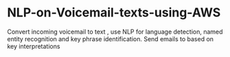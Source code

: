 # NLP-on-Voicemail-texts-using-AWS
Convert incoming voicemail to text , use NLP for language detection, named entity recognition and key phrase identification. Send emails to based on key interpretations 
